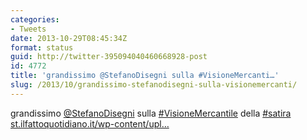 ```yaml
---
categories:
- Tweets
date: 2013-10-29T08:45:34Z
format: status
guid: http://twitter-395094040460668928-post
id: 4772
title: 'grandissimo @StefanoDisegni sulla #VisioneMercanti…'
slug: /2013/10/grandissimo-stefanodisegni-sulla-visionemercanti/
---
```


grandissimo [@StefanoDisegni](http://twitter.com/StefanoDisegni) sulla [#VisioneMercantile](http://twitter.com/search?q=%23VisioneMercantile) della [#satira](http://twitter.com/search?q=%23satira) [st.ilfattoquotidiano.it/wp-content/upl…](http://st.ilfattoquotidiano.it/wp-content/uploads/2013/10/disegni-27-intera.jpg)